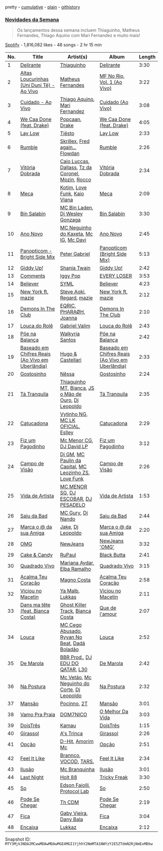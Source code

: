 pretty - [cumulative](/playlists/cumulative/37i9dQZF1DX34KNiFQJNVm.md) - [plain](/playlists/plain/37i9dQZF1DX34KNiFQJNVm) - [githistory](https://github.githistory.xyz/mackorone/spotify-playlist-archive/blob/main/playlists/plain/37i9dQZF1DX34KNiFQJNVm)

### [Novidades da Semana](https://open.spotify.com/playlist/37i9dQZF1DX34KNiFQJNVm)

> Os lançamentos dessa semana incluem Thiaguinho, Matheus Fernandes, Thiago Aquino com Mari Fernandez e muito mais!

[Spotify](https://open.spotify.com/user/spotify) - 1,816,082 likes - 48 songs - 2 hr 15 min

| No. | Title | Artist(s) | Album | Length |
|---|---|---|---|---|
| 1 | [Delirante](https://open.spotify.com/track/05OadQh4aawuQIL7xnGDbv) | [Thiaguinho](https://open.spotify.com/artist/1vppDmG3i5sXf3DJzrK4T1) | [Delirante](https://open.spotify.com/album/2sSmv8OYnKOQIxZ8ukdVJ3) | 3:30 |
| 2 | [Altas Loucurinhas \(Uni Duni Tê\) \- Ao Vivo](https://open.spotify.com/track/2kBbHpJTc7MWs8F3XhClBD) | [Matheus Fernandes](https://open.spotify.com/artist/37mqXU98U5GmH5ZDtlHM1c) | [MF No Rio, Vol\. 1 \(Ao Vivo\)](https://open.spotify.com/album/2P8zuC56lsghvc5KHP4rfQ) | 3:22 |
| 3 | [Cuidado \- Ao Vivo](https://open.spotify.com/track/676e0h0b8CrSAWZItVq6cr) | [Thiago Aquino](https://open.spotify.com/artist/7yPoxj2lXWy7J4ixQHVubk), [Mari Fernandez](https://open.spotify.com/artist/0BHm7qbh3ENxvXzkQAG7MP) | [Cuidado \(Ao Vivo\)](https://open.spotify.com/album/0pzfRF3dW6wJ6Wc1zvs2Pj) | 3:08 |
| 4 | [We Caa Done \(feat\. Drake\)](https://open.spotify.com/track/6rb3wFQ66EWR7DcPG0oEE1) | [Popcaan](https://open.spotify.com/artist/62DmErcU7dqZbJaDqwsqzR), [Drake](https://open.spotify.com/artist/3TVXtAsR1Inumwj472S9r4) | [We Caa Done \(feat\. Drake\)](https://open.spotify.com/album/4yJNcgX3otzDbMMyrdJBN5) | 4:05 |
| 5 | [Lay Low](https://open.spotify.com/track/0zKbDrEXKpnExhGQRe9dxt) | [Tiësto](https://open.spotify.com/artist/2o5jDhtHVPhrJdv3cEQ99Z) | [Lay Low](https://open.spotify.com/album/0EYKSXXTsON8ZA95BuCoXn) | 2:33 |
| 6 | [Rumble](https://open.spotify.com/track/1GfBLbAhZUWdseuDqhocmn) | [Skrillex](https://open.spotify.com/artist/5he5w2lnU9x7JFhnwcekXX), [Fred again..](https://open.spotify.com/artist/4oLeXFyACqeem2VImYeBFe), [Flowdan](https://open.spotify.com/artist/07CimrZi5vs9iEao47TNQ4) | [Rumble](https://open.spotify.com/album/6YVJQPJNzHbqgBblpMSPUi) | 2:26 |
| 7 | [Vitória Dobrada](https://open.spotify.com/track/59KoLGYeBxZ11VUln2LBAL) | [Caio Luccas](https://open.spotify.com/artist/1a3fr7NdeBT4JlGj6YlbDL), [Dallass](https://open.spotify.com/artist/4LAFtDzlQM89xov636hMVv), [Tz da Coronel](https://open.spotify.com/artist/3lIU3RoZiHen1QXAQ3KQ9e), [Mozin](https://open.spotify.com/artist/2BUCvMiMXfeacgCy3saqs6), [Rocco](https://open.spotify.com/artist/5OvehyyUJ5edWaogL9o4Ka) | [Vitória Dobrada](https://open.spotify.com/album/68ZbRbgtvH2JBiqC5nCx6f) | 2:34 |
| 8 | [Meca](https://open.spotify.com/track/3oTQWtVAPG9HyYzeSIHXA2) | [Kotim](https://open.spotify.com/artist/210Sy1oGhvPu929TKoSVcN), [Love Funk](https://open.spotify.com/artist/64DTkZLH6KkkMwZEEZ5VWC), [Kaio Viana](https://open.spotify.com/artist/2XGuDrQEuJXo3FfBQMeUn4) | [Meca](https://open.spotify.com/album/2gABCSUGmzQY8QAXEmQOrh) | 2:09 |
| 9 | [Bin Salabin](https://open.spotify.com/track/4QXSY2iNj8FeOtFyyb0dTG) | [MC Bin Laden](https://open.spotify.com/artist/2PC0CLpUsoEQPNIZKg2ZX0), [Dj Wesley Gonzaga](https://open.spotify.com/artist/0PLUhcaPtfTkL6ckBw0btt) | [Bin Salabin](https://open.spotify.com/album/11WhprrV9JeA8VRx0gLWhk) | 3:30 |
| 10 | [Ano Novo](https://open.spotify.com/track/70YpCjtgVRTSytlWdX845m) | [MC Neguinho do Kaxeta](https://open.spotify.com/artist/27mVhYvJa7apj1zCoZ9TF2), [Mc IG](https://open.spotify.com/artist/2q9wk5fkeU2C9CgCKdh4AN), [Mc Davi](https://open.spotify.com/artist/1cYhx7ZOhYoVmnDPb9KMwo) | [Ano Novo](https://open.spotify.com/album/2LldjqVAEy3Xof220itS3L) | 2:45 |
| 11 | [Panopticom \- Bright Side Mix](https://open.spotify.com/track/0DpMQVZpl0bsIlFbm5CS7V) | [Peter Gabriel](https://open.spotify.com/artist/7C4sUpWGlTy7IANjruj02I) | [Panopticom \(Bright Side Mix\)](https://open.spotify.com/album/3vMQQGbY67Sj77bD6dT8zt) | 5:13 |
| 12 | [Giddy Up!](https://open.spotify.com/track/4NdJlsPyvXz15LySCNoL2W) | [Shania Twain](https://open.spotify.com/artist/5e4Dhzv426EvQe3aDb64jL) | [Giddy Up!](https://open.spotify.com/album/55ur1fpimHIf1A63SP2Xwy) | 2:42 |
| 13 | [Comments](https://open.spotify.com/track/59QajhlzAmlJ1wIRwzLxv8) | [Iggy Pop](https://open.spotify.com/artist/33EUXrFKGjpUSGacqEHhU4) | [EVERY LOSER](https://open.spotify.com/album/62VSZ71LvrUh1VoSuPgzXd) | 3:53 |
| 14 | [Believer](https://open.spotify.com/track/4QthYp34wrGAPQEvbz9QNS) | [SYML](https://open.spotify.com/artist/6AyATGg7mDgBlZ4N5uNog0) | [Believer](https://open.spotify.com/album/0h77eG0HVYZ2ki4T9qIHou) | 4:23 |
| 15 | [New York ft\. mazie](https://open.spotify.com/track/0WdkklLlHI5SdulAdk32wE) | [Steve Aoki](https://open.spotify.com/artist/77AiFEVeAVj2ORpC85QVJs), [Regard](https://open.spotify.com/artist/4ofCBoyEiGSePFAG500xev), [mazie](https://open.spotify.com/artist/4adSXA1GDOxNG7Zw89YHyz) | [New York ft\. mazie](https://open.spotify.com/album/5MIu1XVdFF3AD2rTuMvGX8) | 2:12 |
| 16 | [Demons In The Club](https://open.spotify.com/track/2zgKm5k7T3MlX8te9FLaeL) | [EQRIC](https://open.spotify.com/artist/1Yj7SsIEP9k7SsE1HcMBrq), [PHARAØH](https://open.spotify.com/artist/5SHDLpahWqSLc0qhuGpS3f), [Joanna](https://open.spotify.com/artist/19wRebMQjsGrGqnwirwhDL) | [Demons In The Club](https://open.spotify.com/album/2O9C88UOoluVqdD5bGSZKI) | 2:10 |
| 17 | [Louca do Rolê](https://open.spotify.com/track/3g9JyqTqsR3EFXRwr8rjG0) | [Gabriel Valim](https://open.spotify.com/artist/5M0QD1TyH5VXozRtIccibd) | [Louca do Rolê](https://open.spotify.com/album/1cAZXJ8jgO33VNR7T5vh9M) | 2:43 |
| 18 | [Põe na Balança](https://open.spotify.com/track/2Q1Ls2Hh0MBeLttiubm24n) | [Walkyria Santos](https://open.spotify.com/artist/1Ilt2BMVmqKiNCpfthrAMC) | [Põe na Balança](https://open.spotify.com/album/1SEgsWznRliYojKBGush1m) | 2:42 |
| 19 | [Baseado em Chifres Reais \(Ao Vivo em Uberlândia\)](https://open.spotify.com/track/43kHFYZl4lb1waNebFFJhY) | [Hugo & Castellari](https://open.spotify.com/artist/25A6AArfbRIAy3vJEx7K8X) | [Baseado em Chifres Reais \(Ao Vivo em Uberlândia\)](https://open.spotify.com/album/5o5XX6GRLC5sL3QY5ce9cT) | 2:33 |
| 20 | [Gostosinho](https://open.spotify.com/track/7cXYddvCaBB2NdwccM0Ngq) | [Nêssa](https://open.spotify.com/artist/2nBhcSkmkP34W4oWJc9pcr) | [Gostosinho](https://open.spotify.com/album/3Jua8Y5dsUXoXgZvKrgHz9) | 2:24 |
| 21 | [Tá Tranquila](https://open.spotify.com/track/2lChchDueyqLRqI1H6PQAG) | [Thiaguinho MT](https://open.spotify.com/artist/0yApzRdrUqTGqX9MULdnmV), [Bianca](https://open.spotify.com/artist/7Jb6GR4PIxHSkDJK8MWuVg), [JS o Mão de Ouro](https://open.spotify.com/artist/7C7NNCiIFavKH6oDarjp0v), [Dj Leopoldo](https://open.spotify.com/artist/2M52eKgaUDTtOV11sxXk1o) | [Tá Tranquila](https://open.spotify.com/album/6BOfSA3GY2csNqomun3E3j) | 2:35 |
| 22 | [Catucadona](https://open.spotify.com/track/3zvsnEUSSn1LH5kkSO9B5M) | [Vytinho NG](https://open.spotify.com/artist/5g9XiEkkceEjmAGXfWHpt5), [MC LK OFICIAL](https://open.spotify.com/artist/4eQq7yi3q0sPhAiVTO52XV), [Eslley](https://open.spotify.com/artist/6MdX6Im0en8qwcwuKGDAfT) | [Catucadona](https://open.spotify.com/album/1YWKcbq9mtVi2Wj4lDwssd) | 2:29 |
| 23 | [Fiz um Pagodinho](https://open.spotify.com/track/5YuzOFXZpgmhG0uw6BmiwZ) | [Mc Menor CG](https://open.spotify.com/artist/7lblpP00uT8GjErBhj8Bb5), [DJ David LP](https://open.spotify.com/artist/2USsSQ3y5IXIRqgPLyFGIO) | [Fiz um Pagodinho](https://open.spotify.com/album/4xFVxQPP2qyzwL5aS2Uqtw) | 3:12 |
| 24 | [Campo de Visão](https://open.spotify.com/track/3d9UB7C0W6Ei8thdQvcWi8) | [Dj GM](https://open.spotify.com/artist/03PnQHlbH5nDDVX3hNg628), [MC Paulin da Capital](https://open.spotify.com/artist/592JnViQ2tot63c1SbtgK2), [MC Leozinho ZS](https://open.spotify.com/artist/6VyttZwyEMGBl90oGdKCB8), [Love Funk](https://open.spotify.com/artist/64DTkZLH6KkkMwZEEZ5VWC) | [Campo de Visão](https://open.spotify.com/album/0zSktysHmykna7mIHvQHs1) | 2:26 |
| 25 | [Vida de Artista](https://open.spotify.com/track/4Jekvddbn9v56ozYR9fs0s) | [MC MENOR SG](https://open.spotify.com/artist/3hXocXy7cs7SZ1JLZUgKBp), [DJ ESCOBAR](https://open.spotify.com/artist/65tpb4BwAnD3HOUs8MC6TB), [DJ PESADELO](https://open.spotify.com/artist/3AWn8043nyWs63HCxezoHX) | [Vida de Artista](https://open.spotify.com/album/1rfCqU9VsXIZhZ7vY8R2j8) | 1:53 |
| 26 | [Saiu da Bad](https://open.spotify.com/track/6oChSN7VZsuxrGfnCfcjV8) | [MC Gury](https://open.spotify.com/artist/6fOyYqdh6p0ZWLs9zUDoyt), [Dj Nando](https://open.spotify.com/artist/6zLxMmshd50T4lPewpA78W) | [Saiu da Bad](https://open.spotify.com/album/1WDTdht5PFxQzezqJ1e6nb) | 2:44 |
| 27 | [Marca o @ da sua Amiga](https://open.spotify.com/track/4rKnNzFZeebNXClUeGrJPS) | [Jake](https://open.spotify.com/artist/195qY5bgczknuPvkcVPIbE), [Dj Leopoldo](https://open.spotify.com/artist/2M52eKgaUDTtOV11sxXk1o) | [Marca o @ da sua Amiga](https://open.spotify.com/album/7KJ4IYJr1nJArMz7eqCMOs) | 2:20 |
| 28 | [OMG](https://open.spotify.com/track/65FftemJ1DbbZ45DUfHJXE) | [NewJeans](https://open.spotify.com/artist/6HvZYsbFfjnjFrWF950C9d) | [NewJeans 'OMG'](https://open.spotify.com/album/45ozep8uHHnj5CCittuyXj) | 3:32 |
| 29 | [Cake & Candy](https://open.spotify.com/track/5Nv86f9MC1HBadUjDF4hoD) | [RuPaul](https://open.spotify.com/artist/2SdOKxC1sSxEyv8JYERaNe) | [Black Butta](https://open.spotify.com/album/5STotQGUXPZGyEj8Qr38Dv) | 2:41 |
| 30 | [Quadrado Vivo](https://open.spotify.com/track/7pcqYaiUOaFvyKSY4L9eb9) | [Mariana Aydar](https://open.spotify.com/artist/3rE82NMVBb5C5tQ83o8u8N), [Elba Ramalho](https://open.spotify.com/artist/4ph6Bt1mkDlmf32PSvRa8A) | [Quadrado Vivo](https://open.spotify.com/album/6iWiBNwuDyk5k4qA3xHhJj) | 3:15 |
| 31 | [Acalma Teu Coração](https://open.spotify.com/track/3kHYLovzGga6vCh4juj1Sv) | [Magno Costa](https://open.spotify.com/artist/4wWbwYhoH8kYEjZDKlHuyp) | [Acalma Teu Coração](https://open.spotify.com/album/1FyQNrzYWRYjp2Zb14mV6y) | 2:58 |
| 32 | [Viciou no Macetin](https://open.spotify.com/track/6FpOtoy6eUgZ5i09TJDDfh) | [Ya Malb](https://open.spotify.com/artist/4TQQfni0Ql808AhLVD7Tdo), [Lukkas](https://open.spotify.com/artist/3yJOjR6PkQh6QU6ZB8waUL) | [Viciou no Macetin](https://open.spotify.com/album/0hAg4kDWdxgjT6TN2pf92E) | 2:11 |
| 33 | [Dans ma tête \(feat\. Bianca Costa\)](https://open.spotify.com/track/2D4bTw7SXY4xxVe89iakNa) | [Ghost Killer Track](https://open.spotify.com/artist/37S0GFsBW73uqxGXNFeADJ), [Bianca Costa](https://open.spotify.com/artist/1DcL22xdIWcdNa4ZHaXZjT) | [Que de l'amour](https://open.spotify.com/album/4r4RBrv97JWvoZaMnWET1i) | 2:07 |
| 34 | [Louca](https://open.spotify.com/track/7lbRoFkI1Vf1rOyWVhKSKK) | [MC Cego Abusado](https://open.spotify.com/artist/656sFhsnTuJ79P7apmFSVc), [Ryyan No Beat](https://open.spotify.com/artist/5ZOzj88yuLtdxDV0B3KYQW), [Dadá Boladão](https://open.spotify.com/artist/36SRwzRkX5zW3ABjJrevqX) | [Louca](https://open.spotify.com/album/1glF5WuzAZlYbpxYXICrqA) | 2:52 |
| 35 | [De Marola](https://open.spotify.com/track/2yGHTEyYjcx1rnbXnOjYe0) | [BBR Prod.](https://open.spotify.com/artist/5n7jUYoWL1olZbgirxqnn9), [DJ EDU DO QATAR](https://open.spotify.com/artist/4FDrCwN1efssLRloPj1Nza), [L30](https://open.spotify.com/artist/1BxVqY0zR8ymT4bLg6abA3) | [De Marola](https://open.spotify.com/album/05oIbw9vpjYNU1HV50LL84) | 2:42 |
| 36 | [Na Postura](https://open.spotify.com/track/7rxe600usm0YEsatPi6ed2) | [Mc Vetão](https://open.spotify.com/artist/4xGAGNa46HT0pafsiecUQ5), [Mc Neguinho do Corte](https://open.spotify.com/artist/5pA8pFAscsP7ZMqzEkXlVr), [Dj Leopoldo](https://open.spotify.com/artist/2M52eKgaUDTtOV11sxXk1o) | [Na Postura](https://open.spotify.com/album/0YJDsdXlsvhu4uNLp1JjsQ) | 2:32 |
| 37 | [Mansão](https://open.spotify.com/track/6qEpRTwMng2D4OiB3SfVne) | [Pocinno](https://open.spotify.com/artist/71jxfnyWB1z0h4ZI5R29xb), [2T](https://open.spotify.com/artist/3ls0I42IWbgbZFnFCfi21m) | [Mansão](https://open.spotify.com/album/3qA1tUjGJ21LFv7rTZf9TJ) | 3:01 |
| 38 | [Vamo Pra Praia](https://open.spotify.com/track/0aiQJXRsKCHZKpSlZQDOqd) | [DOM7NICO](https://open.spotify.com/artist/2oGllwBi30E8506gcLUohv) | [O Melhor Da Vida](https://open.spotify.com/album/1kyr3LSz194Gd27mexeF33) | 3:03 |
| 39 | [DoisTrês](https://open.spotify.com/track/4lzVUQejvUYA83Lom4n80l) | [Kamau](https://open.spotify.com/artist/2oB7m9exCPwJ8jwDgKWjho) | [DoisTrês](https://open.spotify.com/album/5cWPvWsFqD8RbkgdDWi5m4) | 1:15 |
| 40 | [Girassol](https://open.spotify.com/track/26comn1fbkVTg3HuuYU4w3) | [A's Trinca](https://open.spotify.com/artist/1RqfTOSGUR86C7KuDaoU9I) | [Girassol](https://open.spotify.com/album/7poqNacyVe3hPkzyPtugdD) | 2:26 |
| 41 | [Opção](https://open.spotify.com/track/1B9uKs7x8MrqgsdSpkusUA) | [D\-Hit](https://open.spotify.com/artist/2ykrmidRrayttblvRHx30p), [Amorim Mc](https://open.spotify.com/artist/5VlPsFoM4vJZ3F9LYQe5W1) | [Opção](https://open.spotify.com/album/4AC1ys90qOKnmjlMLOTivG) | 2:51 |
| 42 | [Feel It Like](https://open.spotify.com/track/6YKH2TU9ZamXP0ISCC4ytN) | [Brannco](https://open.spotify.com/artist/27TqtA3DJFLCXv7o8h0GgL), [VOCOD](https://open.spotify.com/artist/2aRFBbI4HfPPaGkWBxWYea), [TARS.](https://open.spotify.com/artist/0Dp54NlNysfSJ0FO2nlTGo) | [Feel It Like](https://open.spotify.com/album/3zleXNmcDUkT80gWc3adlx) | 2:34 |
| 43 | [Ilusão](https://open.spotify.com/track/4d58gtu8qVdDDcrbBDuK3R) | [Mc Branquinha](https://open.spotify.com/artist/4MgxRxXLgmdcrfWXjutvd9) | [Ilusão](https://open.spotify.com/album/7LVbR2arJJ5VmDqVzqJdHR) | 3:01 |
| 44 | [Last Night](https://open.spotify.com/track/4DTAIggf9g0165WITMns8A) | [Holt 88](https://open.spotify.com/artist/5YjvMkjdrBGdoegUvgu4pu) | [Tricky Freak](https://open.spotify.com/album/0ltG1bnpLNEtuzgUgxb8jD) | 3:30 |
| 45 | [So](https://open.spotify.com/track/0fXxObanxDxlTGIiVcFsEP) | [Edson Faiolli](https://open.spotify.com/artist/5zQqfkTJNj7rodrMI0UjU5), [Protocol Lab](https://open.spotify.com/artist/06JAfjaLQglgC2iiRBSkKr) | [So](https://open.spotify.com/album/5TGX4MIzi1AtrtyZe0xSHV) | 2:50 |
| 46 | [Pode Se Chegar](https://open.spotify.com/track/0m2txmgdJBsQ1eHQkfwwPv) | [Th CDM](https://open.spotify.com/artist/736JbivCkAkdLP9xOA3jLs) | [Pode Se Chegar](https://open.spotify.com/album/6CDUSxBtz64cQA2O9jvs5c) | 2:19 |
| 47 | [Fica](https://open.spotify.com/track/1yXlbmn6Z9rah8jBDDzeXM) | [Gaby Vieira](https://open.spotify.com/artist/4TNPkjInqABKIIhWwjbusg), [Dany Bala](https://open.spotify.com/artist/4cQ6t2SYfuOGQmyeXZQSkg) | [Fica](https://open.spotify.com/album/3IdHcXLnoYMzJnWI1gLsYk) | 3:04 |
| 48 | [Encaixa](https://open.spotify.com/track/2JLYMF5YQY1dNjg1R8xuuc) | [Lukkaz](https://open.spotify.com/artist/6Hcrl8PSzkTrUNYCQxdrBO) | [Encaixa](https://open.spotify.com/album/1bHpgQTdkrZ0jUrbg89WqX) | 2:12 |

Snapshot ID: `MTY3Mjk3NDA2MCwwMDAwMDAwMGE4MGI1YjhhY2NmMTA1NWYzY2E5ZTdmN2RjNmExMDkw`
